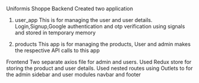 Uniformis Shoppe
Backend
Created two application
1. user_app
     This is for managing the user and user details.
     Login,Signup,Google authentication and otp verification using signals and stored in temporary memory
     
3. products
     This app is for managing the products, User and admin makes the respective API calls to this app
     

Frontend
Two separate axios file for admin and users. 
Used Redux store for storing the product and user details.
Used nested routes using Outlets to for the admin sidebar and user modules navbar and footer
